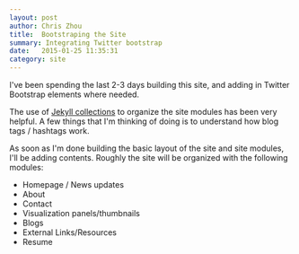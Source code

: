 ```yaml
---
layout: post
author: Chris Zhou
title:  Bootstraping the Site
summary: Integrating Twitter bootstrap
date:   2015-01-25 11:35:31
category: site
---
```


I've been spending the last 2-3 days building this site, and adding in Twitter Bootstrap elements where needed.

The use of [Jekyll collections][] to organize the site modules has been very helpful.  A few things that I'm thinking
 of doing is to understand how blog tags / hashtags work.

As soon as I'm done building the basic layout of the site and site modules, I'll be adding contents.  Roughly the 
site will be organized with the following modules:

-   Homepage / News updates
-   About
-   Contact
-   Visualization panels/thumbnails
-   Blogs
-   External Links/Resources
-   Resume


<!-- links -->
[jekyll collections]: http://jekyllrb.com/docs/collections/
